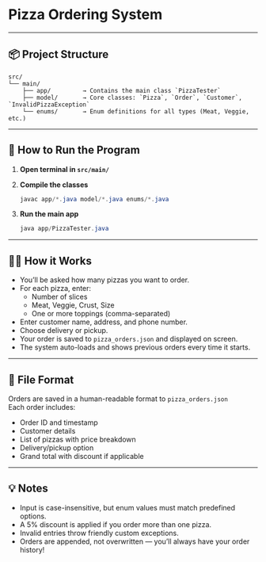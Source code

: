 # Pizza Ordering System
---

## 📦 Project Structure

```
src/
└── main/
    ├── app/         → Contains the main class `PizzaTester`
    ├── model/       → Core classes: `Pizza`, `Order`, `Customer`, `InvalidPizzaException`
    └── enums/       → Enum definitions for all types (Meat, Veggie, etc.)
```

---

## 🚀 How to Run the Program

1. **Open terminal in `src/main/`**
2. **Compile the classes**
    ```powershell
    javac app/*.java model/*.java enums/*.java
    ```

3. **Run the main app**
    ```powershell
    java app/PizzaTester.java
    ```

---

## 🧑‍🍳 How it Works

- You’ll be asked how many pizzas you want to order.
- For each pizza, enter:
  - Number of slices
  - Meat, Veggie, Crust, Size
  - One or more toppings (comma-separated)
- Enter customer name, address, and phone number.
- Choose delivery or pickup.
- Your order is saved to `pizza_orders.json` and displayed on screen.
- The system auto-loads and shows previous orders every time it starts.

---

## 📄 File Format

Orders are saved in a human-readable format to `pizza_orders.json`  
Each order includes:
- Order ID and timestamp
- Customer details
- List of pizzas with price breakdown
- Delivery/pickup option
- Grand total with discount if applicable

---

## 💡 Notes

- Input is case-insensitive, but enum values must match predefined options.
- A 5% discount is applied if you order more than one pizza.
- Invalid entries throw friendly custom exceptions.
- Orders are appended, not overwritten — you’ll always have your order history!
